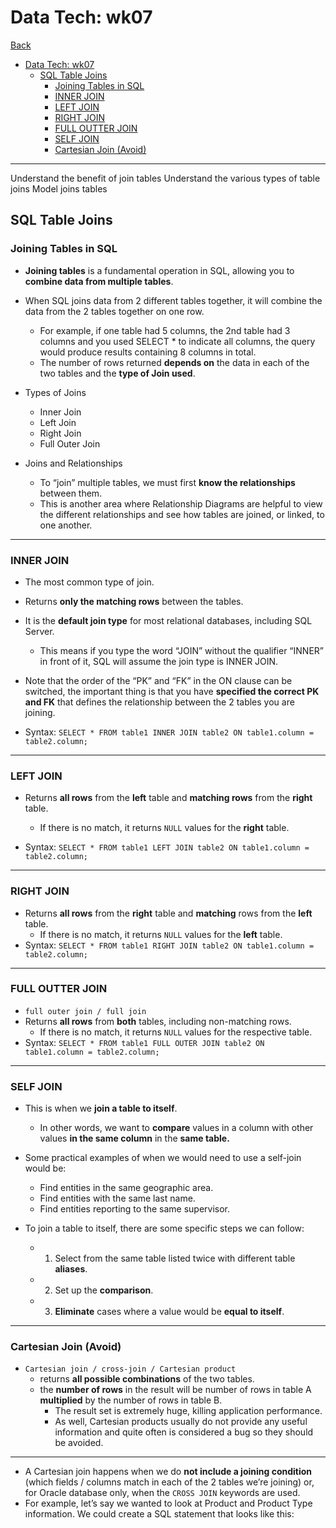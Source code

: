 # Data Tech: wk07

[Back](../data_tech.md)

- [Data Tech: wk07](#data-tech-wk07)
  - [SQL Table Joins](#sql-table-joins)
    - [Joining Tables in SQL](#joining-tables-in-sql)
    - [INNER JOIN](#inner-join)
    - [LEFT JOIN](#left-join)
    - [RIGHT JOIN](#right-join)
    - [FULL OUTTER JOIN](#full-outter-join)
    - [SELF JOIN](#self-join)
    - [Cartesian Join (Avoid)](#cartesian-join-avoid)

---

Understand the benefit of join tables
Understand the various types of table joins
Model joins tables

## SQL Table Joins

### Joining Tables in SQL

- **Joining tables** is a fundamental operation in SQL, allowing you to **combine data from multiple tables**.

- When SQL joins data from 2 different tables together, it will combine the data from the 2 tables together on one row.

  - For example, if one table had 5 columns, the 2nd table had 3 columns and you used SELECT \* to indicate all columns, the query would produce results containing 8 columns in total.
  - The number of rows returned **depends on** the data in each of the two tables and the **type of Join used**.

- Types of Joins

  - Inner Join
  - Left Join
  - Right Join
  - Full Outer Join

- Joins and Relationships
  - To “join” multiple tables, we must first **know the relationships** between them.
  - This is another area where Relationship Diagrams are helpful to view the different relationships and see how tables are joined, or linked, to one another.

---

### INNER JOIN

- The most common type of join.
- Returns **only the matching rows** between the tables.
- It is the **default join type** for most relational databases, including SQL Server.

  - This means if you type the word “JOIN” without the qualifier “INNER” in front of it, SQL will assume the join type is INNER JOIN.

- Note that the order of the “PK” and “FK” in the ON clause can be switched, the important thing is that you have **specified the correct PK and FK** that defines the relationship between the 2 tables you are joining.
- Syntax: `SELECT * FROM table1 INNER JOIN table2 ON table1.column = table2.column;`

---

### LEFT JOIN

- Returns **all rows** from the **left** table and **matching rows** from the **right** table.

  - If there is no match, it returns `NULL` values for the **right** table.

- Syntax: `SELECT * FROM table1 LEFT JOIN table2 ON table1.column = table2.column;`

---

### RIGHT JOIN

- Returns **all rows** from the **right** table and **matching** rows from the **left** table.
  - If there is no match, it returns `NULL` values for the **left** table.
- Syntax: `SELECT * FROM table1 RIGHT JOIN table2 ON table1.column = table2.column;`

---

### FULL OUTTER JOIN

- `full outer join / full join`
- Returns **all rows** from **both** tables, including non-matching rows.
  - If there is no match, it returns `NULL` values for the respective table.
- Syntax: `SELECT * FROM table1 FULL OUTER JOIN table2 ON table1.column = table2.column;`

---

### SELF JOIN

- This is when we **join a table to itself**.

  - In other words, we want to **compare** values in a column with other values **in the same column** in the **same table.**

- Some practical examples of when we would need to use a self-join would be:

  - Find entities in the same geographic area.
  - Find entities with the same last name.
  - Find entities reporting to the same supervisor.

- To join a table to itself, there are some specific steps we can follow:
  - 1. Select from the same table listed twice with different table **aliases**.
  - 2. Set up the **comparison**.
  - 3. **Eliminate** cases where a value would be **equal to itself**.

---

### Cartesian Join (Avoid)

- `Cartesian join / cross-join / Cartesian product`
  - returns **all possible combinations** of the two tables.
  - the **number of rows** in the result will be number of rows in table A **multiplied** by the number of rows in table B.
    - The result set is extremely huge, killing application performance.
    - As well, Cartesian products usually do not provide any useful information and quite often is considered a bug so they should be avoided.

---

- A Cartesian join happens when we do **not include a joining condition** (which fields / columns match in each of the 2 tables we’re joining) or, for Oracle database only, when the `CROSS JOIN` keywords are used.
- For example, let’s say we wanted to look at Product and Product Type information. We could create a SQL statement that looks like this:
